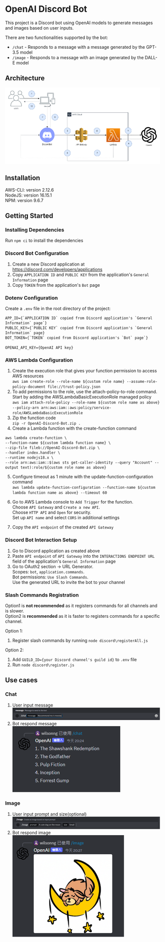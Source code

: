 # OpenAI Discord Bot

This project is a Discord bot using OpenAI models to generate messages and images based on user inputs.

There are two functionalities supported by the bot:

-   `/chat` - Responds to a message with a message generated by the GPT-3.5 model
-   `/image` - Responds to a message with an image generated by the DALL-E model

## Architecture

![AWS Architecture Diagram](diagrams/v0.0/v0.0.2.drawio.png)

## Installation

AWS-CLI: version 2.12.6  
NodeJS: version 16.15.1  
NPM: version 9.6.7

## Getting Started

### Installing Dependencies

Run `npm ci` to install the dependencies

### Discord Bot Configuration

1. Create a new Discord application at https://discord.com/developers/applications
2. Copy `APPLICATION ID` and `PUBLIC KEY` from the application's `General Information` page
3. Copy `TOKEN` from the application's `Bot` page

### Dotenv Configuration

Create a `.env` file in the root directory of the project:

```
APP_ID={`APPLICATION ID` copied from Discord application's `General Information` page`}
PUBLIC_KEY={`PUBLIC KEY` copied from Discord application's `General Information` page}
BOT_TOKEN={`TOKEN` copied from Discord application's `Bot` page`}

OPENAI_API_KEY={OpenAI API key}
```

### AWS Lambda Configuration

1. Create the execution role that gives your function permission to access AWS resources  
   `aws iam create-role --role-name ${custom role name} --assume-role-policy-document file://trust-policy.json`
2. To add permissions to the role, use the attach-policy-to-role command.
   Start by adding the AWSLambdaBasicExecutionRole managed policy  
   `aws iam attach-role-policy --role-name ${custom role name as above} --policy-arn arn:aws:iam::aws:policy/service-role/AWSLambdaBasicExecutionRole`
3. Zip the function code  
   `zip -r OpenAI-Discord-Bot.zip .`
4. Create a Lambda function with the create-function command

```
aws lambda create-function \
--function-name ${custom lambda function name} \
--zip-file fileb://OpenAI-Discord-Bot.zip \
--handler index.handler \
--runtime nodejs18.x \
--role arn:aws:iam::$(aws sts get-caller-identity --query "Account" --output text):role/${custom role name as above}
```

5. Configure timeout as 1 minute with the update-function-configuration command  
   `aws lambda update-function-configuration --function-name ${custom lambda function name as above} --timeout 60`

6. Go to AWS Lambda console to `Add Trigger` for the function.  
   Choose `API Gateway` and `Create a new API`.  
   Choose `HTTP API` and `Open` for security.  
   Set up `API name` and select `CORS` in additional settings  
7. Copy the `API endpoint` of the created `API Gateway`

### Discord Bot Interaction Setup

1. Go to Discord application as created above  
2. Paste `API endpoint` of `API Gateway` into the `INTERACTIONS ENDPOINT URL` field of the application's `General Information` page  
3. Go to OAuth2 section → URL Generator.  
   Scopes: `bot`, `application.commands`.  
   Bot permissions: `Use Slash Commands`.  
   Use the generated URL to invite the bot to your channel

### Slash Commands Registration

Option1 is **not recommended** as it registers commands for all channels and is slower.  
Option2 is **recommended** as it is faster to registers commands for a specific channel.

Option 1:

1. Register slash commands by running `node discord\registerAll.js`

Option 2:

1. Add `GUILD_ID={your Discord channel's guild id}` to `.env` file
2. Run `node discord\register.js`

## Use cases

### Chat

1. User input message  
   ![User input message](imgs/chat/input-message.png)
2. Bot respond message  
   ![Bot respond message](imgs/chat/respond-message.png)

### Image

1. User input prompt and size(optional)  
   ![User input prompt and size](imgs/image/input-prompt.png)
2. Bot respond image  
   ![Bot respond image](imgs/image/respond-image.png)
